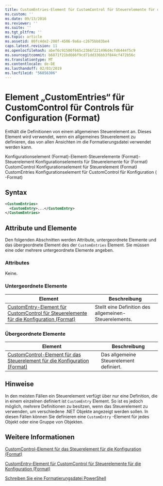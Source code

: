 ```yaml
---
title: CustomEntries-Element für CustomControl für Steuerelemente für die Konfiguration (Format) | Microsoft-Dokumentation
ms.custom: ''
ms.date: 09/13/2016
ms.reviewer: ''
ms.suite: ''
ms.tgt_pltfrm: ''
ms.topic: article
ms.assetid: 80fc4de2-208f-4506-9a6a-c2675bb83be4
caps.latest.revision: 11
ms.openlocfilehash: abef6c91500f665c2366f221496d4cfd6444f5c9
ms.sourcegitcommit: b6871f21bd666f9cd71dd336bb3f844cf472b56c
ms.translationtype: MT
ms.contentlocale: de-DE
ms.lasthandoff: 02/03/2019
ms.locfileid: "56856306"
---
```

# <a name="customentries-element-for-customcontrol-for-controls-for-configuration-format"></a>Element „CustomEntries“ für CustomControl für Controls für Configuration (Format)

Enthält die Definitionen von einem allgemeinen Steuerelement an. Dieses Element wird verwendet, wenn ein allgemeines Steuerelement zu definieren, das von allen Ansichten im die Formatierungsdatei verwendet werden kann.

Konfigurationselement (Format)-Element-Steuerelemente (Format)-Steuerelement Konfigurationselements für Steuerelemente für (Format) CustomControl Konfigurationselement für Steuerelement (Format) CustomEntries Konfigurationselement für CustomControl für Konfiguration ( -Format)

## <a name="syntax"></a>Syntax

```xml
<CustomEntries>
  <CustomEntry>...</CustomEntry>
</CustomEntries>

```

## <a name="attributes-and-elements"></a>Attribute und Elemente

Den folgenden Abschnitten werden Attribute, untergeordnete Elemente und das übergeordnete Element des der `CustomEntries` Element. Sie müssen eine oder mehrere untergeordnete Elemente angeben.

### <a name="attributes"></a>Attributes

Keine.

### <a name="child-elements"></a>Untergeordnete Elemente

|Element|Beschreibung|
|-------------|-----------------|
|[CustomEntry-Element für CustomControl für Steuerelemente für die Konfiguration (Format)](./customentry-element-for-customcontrol-for-controls-for-configuration-format.md)|Stellt eine Definition des allgemeinen-Steuerelements.|

### <a name="parent-elements"></a>Übergeordnete Elemente

|Element|Beschreibung|
|-------------|-----------------|
|[CustomControl-Element für das Steuerelement für die Konfiguration (Format)](./customcontrol-element-for-control-for-controls-for-configuration-format.md)|Das allgemeine Steuerelement definiert.|

## <a name="remarks"></a>Hinweise

In den meisten Fällen ein Steuerelement verfügt über nur eine Definition, die in einem einzelnen definiert ist `CustomEntry` Element. So ist es jedoch möglich, mehrere Definitionen zu besitzen, wenn das Steuerelement zu verwenden, um verschiedene .NET Objekte angezeigt werden sollen. In diesen Fällen können Sie definieren eine `CustomEntry` -Element für jedes Objekt oder eine Gruppe von Objekten.

## <a name="see-also"></a>Weitere Informationen

[CustomControl-Element für das Steuerelement für die Konfiguration (Format)](./customcontrol-element-for-control-for-controls-for-configuration-format.md)

[CustomEntry-Element für CustomControl für Steuerelemente für die Konfiguration (Format)](./customentry-element-for-customcontrol-for-controls-for-configuration-format.md)

[Schreiben Sie eine Formatierungsdatei PowerShell](./writing-a-powershell-formatting-file.md)
